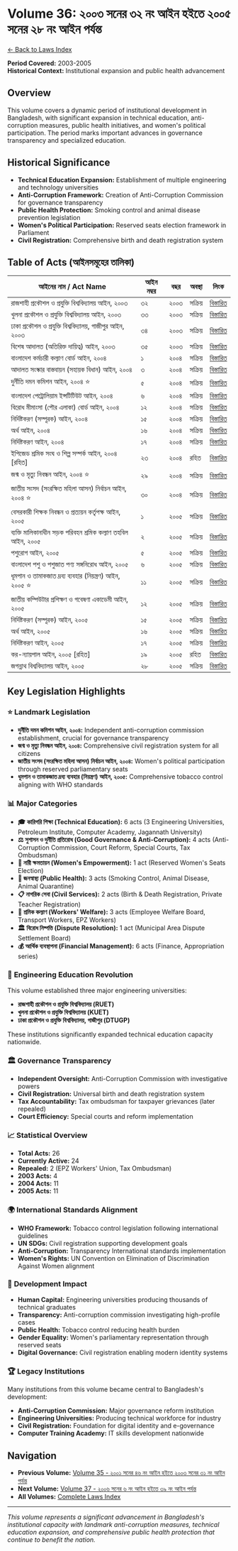 # Volume 36: ২০০৩ সনের ৩২ নং আইন হইতে ২০০৫ সনের ২৮ নং আইন পর্যন্ত

[← Back to Laws Index](../index.md)

**Period Covered:** 2003-2005  
**Historical Context:** Institutional expansion and public health advancement

## Overview

This volume covers a dynamic period of institutional development in Bangladesh, with significant expansion in technical education, anti-corruption measures, public health initiatives, and women's political participation. The period marks important advances in governance transparency and specialized education.

## Historical Significance

- **Technical Education Expansion:** Establishment of multiple engineering and technology universities
- **Anti-Corruption Framework:** Creation of Anti-Corruption Commission for governance transparency
- **Public Health Protection:** Smoking control and animal disease prevention legislation
- **Women's Political Participation:** Reserved seats election framework in Parliament
- **Civil Registration:** Comprehensive birth and death registration system

## Table of Acts (আইনসমূহের তালিকা)

| আইনের নাম / Act Name | আইন নম্বর | বছর | অবস্থা | লিংক |
|---------------------|------------|------|-------|------|
| রাজশাহী প্রকৌশল ও প্রযুক্তি বিশ্ববিদ্যালয় আইন, ২০০৩ | ৩২ | ২০০৩ | সক্রিয় | [বিস্তারিত](act-details-2003-32.md) |
| খুলনা প্রকৌশল ও প্রযুক্তি বিশ্ববিদ্যালয় আইন, ২০০৩ | ৩৩ | ২০০৩ | সক্রিয় | [বিস্তারিত](act-details-2003-33.md) |
| ঢাকা প্রকৌশল ও প্রযুক্তি বিশ্ববিদ্যালয়, গাজীপুর আইন, ২০০৩ | ৩৪ | ২০০৩ | সক্রিয় | [বিস্তারিত](act-details-2003-34.md) |
| বিশেষ আদালত (অতিরিক্ত দায়িত্ব) আইন, ২০০৩ | ৩৫ | ২০০৩ | সক্রিয় | [বিস্তারিত](act-details-2003-35.md) |
| বাংলাদেশ কর্মচারী কল্যাণ বোর্ড আইন, ২০০৪ | ১ | ২০০৪ | সক্রিয় | [বিস্তারিত](act-details-2004-1.md) |
| আদালত সংস্কার বাস্তবায়ন (সহায়ক বিধান) আইন, ২০০৪ | ৩ | ২০০৪ | সক্রিয় | [বিস্তারিত](act-details-2004-3.md) |
| দুর্নীতি দমন কমিশন আইন, ২০০৪ ⭐ | ৫ | ২০০৪ | সক্রিয় | [বিস্তারিত](act-details-2004-5.md) |
| বাংলাদেশ পেট্রোলিয়াম ইন্সটিটিউট আইন, ২০০৪ | ৬ | ২০০৪ | সক্রিয় | [বিস্তারিত](act-details-2004-6.md) |
| বিরোধ মীমাংসা (পৌর এলাকা) বোর্ড আইন, ২০০৪ | ১২ | ২০০৪ | সক্রিয় | [বিস্তারিত](act-details-2004-12.md) |
| নির্দিষ্টকরণ (সম্পূরক) আইন, ২০০৪ | ১৫ | ২০০৪ | সক্রিয় | [বিস্তারিত](act-details-2004-15.md) |
| অর্থ আইন, ২০০৪ | ১৬ | ২০০৪ | সক্রিয় | [বিস্তারিত](act-details-2004-16.md) |
| নির্দিষ্টকরণ আইন, ২০০৪ | ১৭ | ২০০৪ | সক্রিয় | [বিস্তারিত](act-details-2004-17.md) |
| ইপিজেড শ্রমিক সংঘ ও শিল্প সম্পর্ক আইন, ২০০৪ [রহিত] | ২৩ | ২০০৪ | রহিত | [বিস্তারিত](act-details-2004-23.md) |
| জন্ম ও মৃত্যু নিবন্ধন আইন, ২০০৪ ⭐ | ২৯ | ২০০৪ | সক্রিয় | [বিস্তারিত](act-details-2004-29.md) |
| জাতীয় সংসদ (সংরক্ষিত মহিলা আসন) নির্বাচন আইন, ২০০৪ ⭐ | ৩০ | ২০০৪ | সক্রিয় | [বিস্তারিত](act-details-2004-30.md) |
| বেসরকারী শিক্ষক নিবন্ধন ও প্রত্যয়ন কর্তৃপক্ষ আইন, ২০০৫ | ১ | ২০০৫ | সক্রিয় | [বিস্তারিত](act-details-2005-1.md) |
| ব্যক্তি মালিকানাধীন সড়ক পরিবহন শ্রমিক কল্যাণ তহবিল আইন, ২০০৫ | ২ | ২০০৫ | সক্রিয় | [বিস্তারিত](act-details-2005-2.md) |
| পশুরোগ আইন, ২০০৫ | ৫ | ২০০৫ | সক্রিয় | [বিস্তারিত](act-details-2005-5.md) |
| বাংলাদেশ পশু ও পশুজাত পণ্য সঙ্গনিরোধ আইন, ২০০৫ | ৬ | ২০০৫ | সক্রিয় | [বিস্তারিত](act-details-2005-6.md) |
| ধূমপান ও তামাকজাত দ্রব্য ব্যবহার (নিয়ন্ত্রণ) আইন, ২০০৫ ⭐ | ১১ | ২০০৫ | সক্রিয় | [বিস্তারিত](act-details-2005-11.md) |
| জাতীয় কম্পিউটার প্রশিক্ষণ ও গবেষণা একাডেমী আইন, ২০০৫ | ১২ | ২০০৫ | সক্রিয় | [বিস্তারিত](act-details-2005-12.md) |
| নির্দিষ্টকরণ (সম্পূরক) আইন, ২০০৫ | ১৫ | ২০০৫ | সক্রিয় | [বিস্তারিত](act-details-2005-15.md) |
| অর্থ আইন, ২০০৫ | ১৬ | ২০০৫ | সক্রিয় | [বিস্তারিত](act-details-2005-16.md) |
| নির্দিষ্টকরণ আইন, ২০০৫ | ১৭ | ২০০৫ | সক্রিয় | [বিস্তারিত](act-details-2005-17.md) |
| কর-ন্যায়পাল আইন, ২০০৫ [রহিত] | ১৯ | ২০০৫ | রহিত | [বিস্তারিত](act-details-2005-19.md) |
| জগন্নাথ বিশ্ববিদ্যালয় আইন, ২০০৫ | ২৮ | ২০০৫ | সক্রিয় | [বিস্তারিত](act-details-2005-28.md) |

## Key Legislation Highlights

### ⭐ **Landmark Legislation**

- **দুর্নীতি দমন কমিশন আইন, ২০০৪:** Independent anti-corruption commission establishment, crucial for governance transparency
- **জন্ম ও মৃত্যু নিবন্ধন আইন, ২০০৪:** Comprehensive civil registration system for all citizens
- **জাতীয় সংসদ (সংরক্ষিত মহিলা আসন) নির্বাচন আইন, ২০০৪:** Women's political participation through reserved parliamentary seats
- **ধূমপান ও তামাকজাত দ্রব্য ব্যবহার (নিয়ন্ত্রণ) আইন, ২০০৫:** Comprehensive tobacco control aligning with WHO standards

### 📊 **Major Categories**

- **🎓 কারিগরি শিক্ষা (Technical Education):** 6 acts (3 Engineering Universities, Petroleum Institute, Computer Academy, Jagannath University)
- **⚖️ সুশাসন ও দুর্নীতি প্রতিরোধ (Good Governance & Anti-Corruption):** 4 acts (Anti-Corruption Commission, Court Reform, Special Courts, Tax Ombudsman)
- **👩 নারী ক্ষমতায়ন (Women's Empowerment):** 1 act (Reserved Women's Seats Election)
- **🏥 জনস্বাস্থ্য (Public Health):** 3 acts (Smoking Control, Animal Disease, Animal Quarantine)
- **📋 নাগরিক সেবা (Civil Services):** 2 acts (Birth & Death Registration, Private Teacher Registration)
- **👷 শ্রমিক কল্যাণ (Workers' Welfare):** 3 acts (Employee Welfare Board, Transport Workers, EPZ Workers)
- **🏛️ বিরোধ নিষ্পত্তি (Dispute Resolution):** 1 act (Municipal Area Dispute Settlement Board)
- **💰 আর্থিক ব্যবস্থাপনা (Financial Management):** 6 acts (Finance, Appropriation series)

### 🌟 **Engineering Education Revolution**

This volume established three major engineering universities:
- **রাজশাহী প্রকৌশল ও প্রযুক্তি বিশ্ববিদ্যালয় (RUET)**
- **খুলনা প্রকৌশল ও প্রযুক্তি বিশ্ববিদ্যালয় (KUET)**  
- **ঢাকা প্রকৌশল ও প্রযুক্তি বিশ্ববিদ্যালয়, গাজীপুর (DTUGP)**

These institutions significantly expanded technical education capacity nationwide.

### 🏛️ **Governance Transparency**

- **Independent Oversight:** Anti-Corruption Commission with investigative powers
- **Civil Registration:** Universal birth and death registration system
- **Tax Accountability:** Tax ombudsman for taxpayer grievances (later repealed)
- **Court Efficiency:** Special courts and reform implementation

### 📈 **Statistical Overview**

- **Total Acts:** 26
- **Currently Active:** 24
- **Repealed:** 2 (EPZ Workers' Union, Tax Ombudsman)
- **2003 Acts:** 4
- **2004 Acts:** 11
- **2005 Acts:** 11

### 🌍 **International Standards Alignment**

- **WHO Framework:** Tobacco control legislation following international guidelines
- **UN SDGs:** Civil registration supporting development goals
- **Anti-Corruption:** Transparency International standards implementation
- **Women's Rights:** UN Convention on Elimination of Discrimination Against Women alignment

### 🎯 **Development Impact**

- **Human Capital:** Engineering universities producing thousands of technical graduates
- **Transparency:** Anti-corruption commission investigating high-profile cases
- **Public Health:** Tobacco control reducing health burden
- **Gender Equality:** Women's parliamentary representation through reserved seats
- **Digital Governance:** Civil registration enabling modern identity systems

### 🏆 **Legacy Institutions**

Many institutions from this volume became central to Bangladesh's development:
- **Anti-Corruption Commission:** Major governance reform institution
- **Engineering Universities:** Producing technical workforce for industry
- **Civil Registration:** Foundation for digital identity and e-governance
- **Computer Training Academy:** IT skills development nationwide

## Navigation

- **Previous Volume:** [Volume 35 - ২০০১ সনের ৪৬ নং আইন হইতে ২০০৩ সনের ৩১ নং আইন পর্যন্ত](../volume-35/index.md)
- **Next Volume:** [Volume 37 - ২০০৬ সনের ৬ নং আইন হইতে ৩৯ নং আইন পর্যন্ত](../volume-37/index.md)
- **All Volumes:** [Complete Laws Index](../index.md)

---

*This volume represents a significant advancement in Bangladesh's institutional capacity with landmark anti-corruption measures, technical education expansion, and comprehensive public health protection that continue to benefit the nation.*
